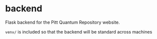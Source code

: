 # backend
Flask backend for the Pitt Quantum Repository website.  
  
`venv/` is included so that the backend will be standard across machines

